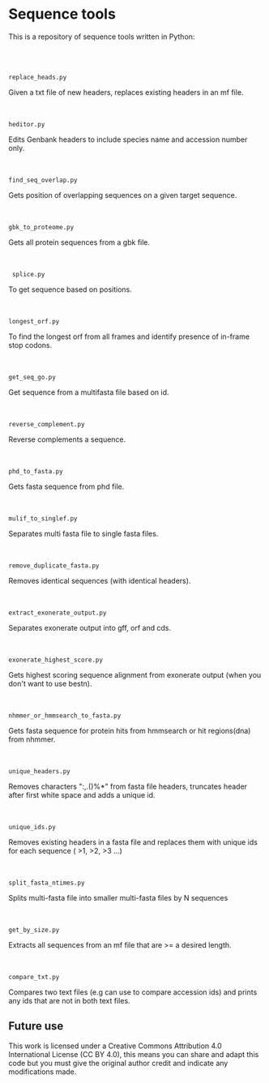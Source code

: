 # Sequence tools 



This is a repository of sequence tools written in Python: <br /> <br /> <br /> <br /> 

	replace_heads.py

Given a txt file of new headers, replaces existing headers in an mf file.<br /> <br /> <br />

	heditor.py

Edits Genbank headers to include species name and accession number only.<br /> <br /> <br />

	find_seq_overlap.py

Gets position of overlapping sequences on a given target sequence.<br /> <br /> <br />

	gbk_to_proteome.py
Gets all protein sequences from a gbk file.  <br /> <br /> <br /> 
										
	 splice.py
To get sequence based on positions. <br /> <br /> <br /> 

	longest_orf.py
To find the longest orf from all frames and identify presence of in-frame stop codons. <br /> <br /> <br />

	get_seq_go.py
Get sequence from a multifasta file based on id. <br /> <br /> <br /> 

	reverse_complement.py
Reverse complements a sequence. <br /> <br /> <br /> 

	phd_to_fasta.py
Gets fasta sequence from phd file. <br /> <br /> <br /> 

	mulif_to_singlef.py
Separates multi fasta file to single fasta files. <br /> <br /> <br />

	remove_duplicate_fasta.py
Removes identical sequences (with identical headers). <br /> <br /> <br /> 

	extract_exonerate_output.py
Separates exonerate output into gff, orf and cds. <br /> <br /> <br /> 

	exonerate_highest_score.py
Gets highest scoring sequence alignment from exonerate output (when you don't want to use bestn). <br /> <br /> <br />

	nhmmer_or_hmmsearch_to_fasta.py
Gets fasta sequence for protein hits from hmmsearch or hit regions(dna) from nhmmer.  <br /> <br /> <br />

	unique_headers.py	
Removes characters ":,.()%*" from fasta file headers, truncates header after first white space and adds a unique id. <br /> <br /> <br />

	unique_ids.py
Removes existing headers in a fasta file and replaces them with unique ids for each sequence ( >1, >2, >3 ...) <br /> <br /> <br />

	split_fasta_ntimes.py

Splits multi-fasta file into smaller multi-fasta files by N sequences <br /> <br /> <br />

	get_by_size.py
	
Extracts all sequences from an mf file that are >= a desired length. <br /> <br /> <br />

	compare_txt.py

Compares two text files (e.g can use to compare accession ids) and prints any ids that are not in both text files.


## Future use 
This work is licensed under a Creative Commons Attribution 4.0 International License (CC BY 4.0), this means you can share and adapt this code but you must give the original author credit and indicate any modifications made.
